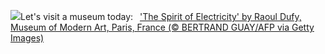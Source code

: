 ![](https://www.bing.com/th?id=OHR.DufyRoom_EN-US3759763345_UHD.jpg&w=1000)Let's visit a museum today:&nbsp;&ensp;['The Spirit of Electricity' by Raoul Dufy, Museum of Modern Art, Paris, France (© BERTRAND GUAY/AFP via Getty Images)](https://www.bing.com/th?id=OHR.DufyRoom_EN-US3759763345_UHD.jpg)
<br><br/>
